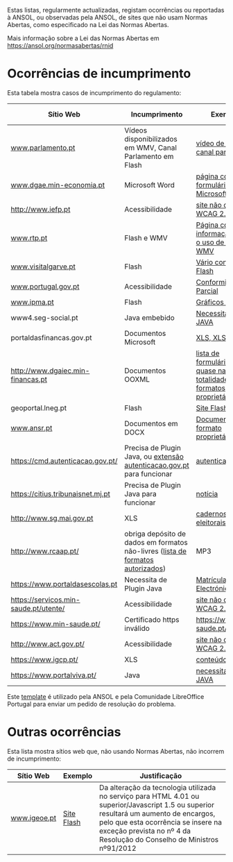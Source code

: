 Estas listas, regularmente actualizadas, registam ocorrências ou reportadas à ANSOL, ou observadas pela ANSOL, de sites que não usam Normas Abertas, como especificado na Lei das Normas Abertas.

Mais informação sobre a Lei das Normas Abertas em https://ansol.org/normasabertas/rnid

# Ocorrências de incumprimento

Esta tabela mostra casos de incumprimento do regulamento:

| Sítio Web | Incumprimento | Exemplo | Última avaliação | Pedido de Resolução |
|---|---|---|---|---|
| www.parlamento.pt | Vídeos disponibilizados em WMV, Canal Parlamento em Flash | [vídeo de audição](http://www.parlamento.pt/ActividadeParlamentar/Paginas/DetalheAudiencia.aspx?BID=99371), [canal parlamento](http://www.canal.parlamento.pt) | 2016/12/29 | 2015/03/25 |
| www.dgae.min-economia.pt | Microsoft Word | [página com formulários Microsoft Word](http://www.dgae.min-economia.pt/pagina.aspx?f=1&lws=1&mcna=0&lnc=AAAAAAAAAAAAAAAAAAAAAAAA&parceiroid=0&codigoms=0&codigono=80958335AAAAAAAAAAAAAAAA) | 2016/12/29 | 2015/03/25 |
| http://www.iefp.pt | Acessibilidade | [site não cumpre WCAG 2.0 AA](http://www.iefp.pt) | 2016/10/02 | 2016/01/05 |
| www.rtp.pt | Flash e WMV | [Página com informação sobre o uso de Flash e WMV](http://media.rtp.pt/institucional/utilizacao/termos-e-condicoes/) | 2017/02/11 | 2015/06/07 |
| www.visitalgarve.pt | Flash | [Vário conteúdo Flash](http://www.visitalgarve.pt/) | 2016/12/29 | 2015/06/07 |
| www.portugal.gov.pt | Acessibilidade | [Conformidade Parcial](http://www.portugal.gov.pt/pt/acessibilidade/declaracao-de-conformidade-parcial.aspx) | 2016/12/29 | 2016/01/22 |
| www.ipma.pt | Flash | [Gráficos Flash](http://www.ipma.pt/pt/otempo/prev.localidade/index.jsp) | 2016/12/29 | 2015/06/07 |
| www4.seg-social.pt | Java embebido | [Necessita plugin JAVA](http://www4.seg-social.pt/simulador) | 2016/12/29 | 2016/03/26 |
| portaldasfinancas.gov.pt | Documentos Microsoft | [XLS, XLSX e DOC](http://info.portaldasfinancas.gov.pt/pt/apoio_contribuinte/tabela_ret_doclib/) | 2017/01/07 |
| http://www.dgaiec.min-financas.pt | Documentos OOXML | [lista de formulários, quase na totalidade em formatos proprietários](http://www.dgaiec.min-financas.pt/pt/publicacoes_formularios/formularios/default.htm) | 2016/12/29 | |
| geoportal.lneg.pt | Flash | [Site Flash](http://geoportal.lneg.pt/index.php) | 2016/12/29 | 2016/01/15 |
| www.ansr.pt | Documentos em DOCX | [Documentos em formato proprietário](http://www.ansr.pt/Contraordenacoes/Formularios/Pages/default.aspx) | 2016/12/29 | 2015/04/14 |
| https://cmd.autenticacao.gov.pt/ | Precisa de Plugin Java, ou [extensão autenticacao.gov.pt](https://www.portaldocidadao.pt/web/entidade-gestora/desativacao-de-java-no-google-chrome-obriga-a-novo-metodo-para-autenticacao-no-portal-do-cidadao-e-balcao-do-empreendedor) para funcionar | [autenticação](https://cmd.autenticacao.gov.pt/Ama.Authentication.Frontend/) | 2016/12/29 | |
| https://citius.tribunaisnet.mj.pt | Precisa de Plugin Java para funcionar | [notícia](http://www.dn.pt/portugal/interior/advogados-nao-conseguem-navegar-no-google-chrome-4765649.html) | 2015/09/07 | |
| http://www.sg.mai.gov.pt | XLS | [cadernos eleitorais](http://www.sg.mai.gov.pt/AdministracaoEleitoral/RecenseamentoEleitoral/ResultadosRecenseamento/Paginas/default.aspx) | 2016/12/29 | 2016/01/28 |
| http://www.rcaap.pt/ | obriga depósito de dados em formatos não-livres ([lista de formatos autorizados](https://dre.pt/application/conteudo/72779297)) | MP3 | 2015/12/17 | |
| https://www.portaldasescolas.pt | Necessita de Plugin Java | [Matrícula Electrónica](https://www.portaldasescolas.pt/portal/server.pt/community/07_matriculasnet/289) | 2016/12/29 | |
| https://servicos.min-saude.pt/utente/ | Acessibilidade | [site não cumpre WCAG 2.0 AA](https://servicos.min-saude.pt/utente/) | 2017/01/06 | 2016/09/27 |
| https://www.min-saude.pt/ | Certificado https inválido | https://www.min-saude.pt/ | 2016/12/29 | 2016/10/01 |
| http://www.act.gov.pt/ | Acessibilidade | [site não cumpre WCAG 2.0 A](http://www.act.gov.pt/) | 2016/10/20 ||
| https://www.igcp.pt/ | XLS | [conteúdo em XLS](https://www.igcp.pt/pt/gca/?id=80) | 2016/12/29 ||
| https://www.portalviva.pt/ | Java | [necessita plugin JAVA](https://www.portalviva.pt/lx/pt/myvivaclient/client-account-area/loads/new-load.aspx) | 2017/01/05 ||

Este [template](template.txt) é utilizado pela ANSOL e pela Comunidade LibreOffice Portugal para enviar um pedido de resolução do problema.

# Outras ocorrências

Esta lista mostra sítios web que, não usando Normas Abertas, não incorrem de incumprimento:

| Sítio Web | Exemplo | Justificação |
|---|---|---|
| www.igeoe.pt | [Site Flash](http://www.igeoe.pt/igeoesig/) | Da alteração da tecnologia utilizada no serviço para HTML 4.01 ou superior/Javascript 1.5 ou superior resultará um aumento de encargos, pelo que esta ocorrência se insere na exceção prevista no nº 4 da Resolução do Conselho de Ministros nº91/2012 |
